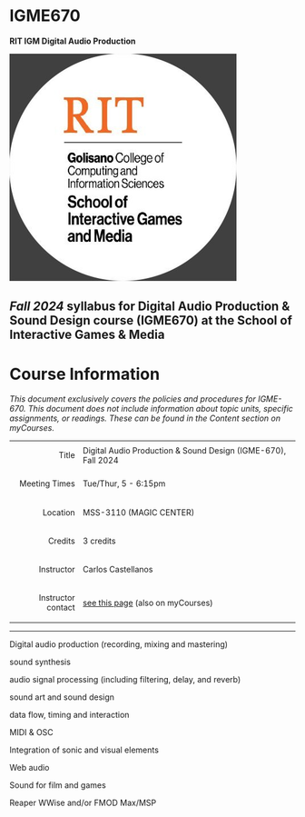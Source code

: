 # IGME670
**RIT IGM Digital Audio Production**

<img src="../img/Ai4R-kdV_400x400.jpg" width="400" height="400" alt="RIT IGM Logo">

## _Fall 2024_ syllabus for Digital Audio Production & Sound Design course (IGME670) at the School of Interactive Games & Media ##

# Course Information

_This document exclusively covers the policies and procedures for IGME-670. This document does not include information about topic units, specific assignments, or readings. These can be found in the Content section on myCourses._


<table>
  <tr>
   <td><p style="text-align: right">
Title</p>

   </td>
   <td>Digital Audio Production &amp; Sound Design (IGME-670), Fall 2024
   </td>
  </tr>
  <tr>
   <td><p style="text-align: right">
Meeting Times</p>

   </td>
   <td>Tue/Thur, 5 - 6:15pm
   </td>
  </tr>
  <tr>
   <td><p style="text-align: right">
Location</p>

   </td>
   <td>MSS-3110 (MAGIC CENTER)
   </td>
  </tr>
  <tr>
   <td><p style="text-align: right">
Credits</p>

   </td>
   <td>3 credits
   </td>
  </tr>
  <tr>
   <td><p style="text-align: right">
Instructor</p>

   </td>
   <td>Carlos Castellanos
   </td>
  </tr>
    <tr>
   <td><p style="text-align: right">
Instructor contact</p>

   </td>
   <td><a href="https://www.rit.edu/computing/directory/cxcigm-carlos-castellanos">see this page</a> (also on myCourses)
   </td>
  </tr>
</table>

---

Digital audio production (recording, mixing and mastering)

sound synthesis

audio signal processing (including filtering, delay, and reverb)

sound art and sound design

data flow, timing and interaction

MIDI & OSC

Integration of sonic and visual elements

Web audio

Sound for film and games




Reaper
WWise and/or FMOD
Max/MSP

